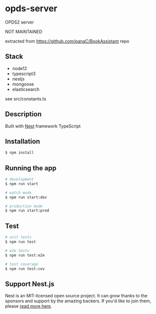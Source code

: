 
# opds-server

OPDS2 server

NOT MAINTAINED

extracted from https://github.com/panaC/BookAssistant repo

## Stack

- node12
- typescript3
- nestjs
- mongoose
- elasticsearch

see src/constants.ts

## Description

Built with [Nest](https://github.com/nestjs/nest) framework TypeScript

## Installation

```bash
$ npm install
```

## Running the app

```bash
# development
$ npm run start

# watch mode
$ npm run start:dev

# production mode
$ npm run start:prod
```

## Test

```bash
# unit tests
$ npm run test

# e2e tests
$ npm run test:e2e

# test coverage
$ npm run test:cov
```

## Support Nest.js

Nest is an MIT-licensed open source project. It can grow thanks to the sponsors and support by the amazing backers. If you'd like to join them, please [read more here](https://docs.nestjs.com/support).

